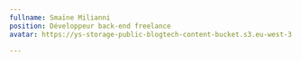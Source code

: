 ```yaml
---
fullname: Smaïne Milianni
position: Développeur back-end freelance
avatar: https://ys-storage-public-blogtech-content-bucket.s3.eu-west-3.amazonaws.com/smaone.jpeg

---
```

